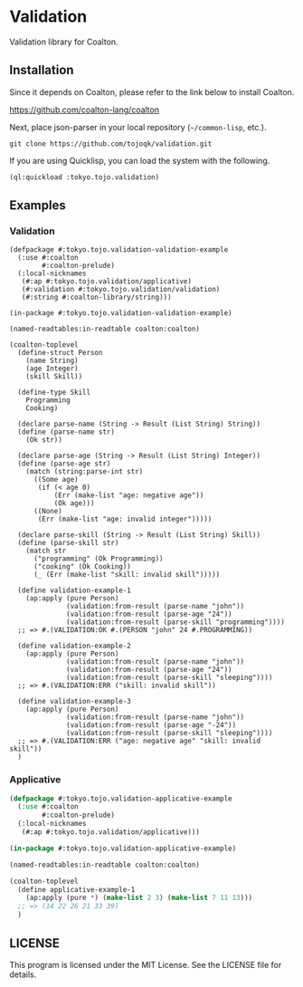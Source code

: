 # Validation

Validation library for Coalton.

## Installation

Since it depends on Coalton, please refer to the link below to install Coalton.

https://github.com/coalton-lang/coalton

Next, place json-parser in your local repository (`~/common-lisp`, etc.).

```shell
git clone https://github.com/tojoqk/validation.git
```

If you are using Quicklisp, you can load the system with the following.

```lisp
(ql:quickload :tokyo.tojo.validation)
```

## Examples

### Validation

```
(defpackage #:tokyo.tojo.validation-validation-example
  (:use #:coalton
        #:coalton-prelude)
  (:local-nicknames
   (#:ap #:tokyo.tojo.validation/applicative)
   (#:validation #:tokyo.tojo.validation/validation)
   (#:string #:coalton-library/string)))

(in-package #:tokyo.tojo.validation-validation-example)

(named-readtables:in-readtable coalton:coalton)

(coalton-toplevel
  (define-struct Person
    (name String)
    (age Integer)
    (skill Skill))

  (define-type Skill
    Programming
    Cooking)

  (declare parse-name (String -> Result (List String) String))
  (define (parse-name str)
    (Ok str))

  (declare parse-age (String -> Result (List String) Integer))
  (define (parse-age str)
    (match (string:parse-int str)
      ((Some age)
       (if (< age 0)
           (Err (make-list "age: negative age"))
           (Ok age)))
      ((None)
       (Err (make-list "age: invalid integer")))))

  (declare parse-skill (String -> Result (List String) Skill))
  (define (parse-skill str)
    (match str
      ("programming" (Ok Programming))
      ("cooking" (Ok Cooking))
      (_ (Err (make-list "skill: invalid skill")))))

  (define validation-example-1
    (ap:apply (pure Person)
              (validation:from-result (parse-name "john"))
              (validation:from-result (parse-age "24"))
              (validation:from-result (parse-skill "programming"))))
  ;; => #.(VALIDATION:OK #.(PERSON "john" 24 #.PROGRAMMING))

  (define validation-example-2
    (ap:apply (pure Person)
              (validation:from-result (parse-name "john"))
              (validation:from-result (parse-age "24"))
              (validation:from-result (parse-skill "sleeping"))))
  ;; => #.(VALIDATION:ERR ("skill: invalid skill"))

  (define validation-example-3
    (ap:apply (pure Person)
              (validation:from-result (parse-name "john"))
              (validation:from-result (parse-age "-24"))
              (validation:from-result (parse-skill "sleeping"))))
  ;; => #.(VALIDATION:ERR ("age: negative age" "skill: invalid skill"))
  )
```

### Applicative

```lisp
(defpackage #:tokyo.tojo.validation-applicative-example
  (:use #:coalton
        #:coalton-prelude)
  (:local-nicknames
   (#:ap #:tokyo.tojo.validation/applicative)))

(in-package #:tokyo.tojo.validation-applicative-example)

(named-readtables:in-readtable coalton:coalton)

(coalton-toplevel
  (define applicative-example-1
    (ap:apply (pure *) (make-list 2 3) (make-list 7 11 13)))
  ;; => (14 22 26 21 33 39)
  )
```

## LICENSE

This program is licensed under the MIT License. See the LICENSE file for details.

